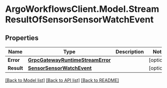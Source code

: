 # ArgoWorkflowsClient.Model.StreamResultOfSensorSensorWatchEvent

## Properties

Name | Type | Description | Notes
------------ | ------------- | ------------- | -------------
**Error** | [**GrpcGatewayRuntimeStreamError**](GrpcGatewayRuntimeStreamError.md) |  | [optional] 
**Result** | [**SensorSensorWatchEvent**](SensorSensorWatchEvent.md) |  | [optional] 

[[Back to Model list]](../README.md#documentation-for-models) [[Back to API list]](../README.md#documentation-for-api-endpoints) [[Back to README]](../README.md)

